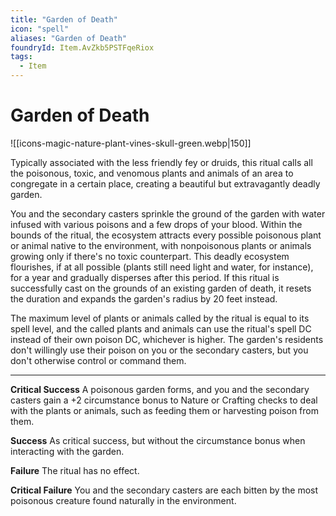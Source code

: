 ```yaml
---
title: "Garden of Death"
icon: "spell"
aliases: "Garden of Death"
foundryId: Item.AvZkb5PSTFqeRiox
tags:
  - Item
---
```


# Garden of Death
![[icons-magic-nature-plant-vines-skull-green.webp|150]]

Typically associated with the less friendly fey or druids, this ritual calls all the poisonous, toxic, and venomous plants and animals of an area to congregate in a certain place, creating a beautiful but extravagantly deadly garden.

You and the secondary casters sprinkle the ground of the garden with water infused with various poisons and a few drops of your blood. Within the bounds of the ritual, the ecosystem attracts every possible poisonous plant or animal native to the environment, with nonpoisonous plants or animals growing only if there's no toxic counterpart. This deadly ecosystem flourishes, if at all possible (plants still need light and water, for instance), for a year and gradually disperses after this period. If this ritual is successfully cast on the grounds of an existing garden of death, it resets the duration and expands the garden's radius by 20 feet instead.

The maximum level of plants or animals called by the ritual is equal to its spell level, and the called plants and animals can use the ritual's spell DC instead of their own poison DC, whichever is higher. The garden's residents don't willingly use their poison on you or the secondary casters, but you don't otherwise control or command them.

* * *

**Critical Success** A poisonous garden forms, and you and the secondary casters gain a +2 circumstance bonus to Nature or Crafting checks to deal with the plants or animals, such as feeding them or harvesting poison from them. 

**Success** As critical success, but without the circumstance bonus when interacting with the garden.

**Failure** The ritual has no effect.

**Critical Failure** You and the secondary casters are each bitten by the most poisonous creature found naturally in the environment.
